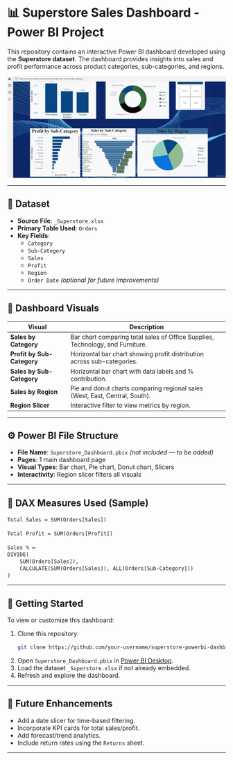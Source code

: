 # 📊 Superstore Sales Dashboard - Power BI Project

This repository contains an interactive Power BI dashboard developed using the **Superstore dataset**. The dashboard provides insights into sales and profit performance across product categories, sub-categories, and regions.

![Dashboard Preview](./Capture.PNG)

---

## 📁 Dataset

- **Source File**: `_Superstore.xlsx`
- **Primary Table Used**: `Orders`
- **Key Fields**:
  - `Category`
  - `Sub-Category`
  - `Sales`
  - `Profit`
  - `Region`
  - `Order Date` *(optional for future improvements)*

---

## 🧩 Dashboard Visuals

| Visual                     | Description |
|---------------------------|-------------|
| **Sales by Category**      | Bar chart comparing total sales of Office Supplies, Technology, and Furniture. |
| **Profit by Sub-Category** | Horizontal bar chart showing profit distribution across sub-categories. |
| **Sales by Sub-Category**  | Horizontal bar chart with data labels and % contribution. |
| **Sales by Region**        | Pie and donut charts comparing regional sales (West, East, Central, South). |
| **Region Slicer**          | Interactive filter to view metrics by region. |

---

## ⚙️ Power BI File Structure

- **File Name**: `Superstore_Dashboard.pbix` *(not included — to be added)*
- **Pages**: 1 main dashboard page
- **Visual Types**: Bar chart, Pie chart, Donut chart, Slicers
- **Interactivity**: Region slicer filters all visuals

---

## 🧠 DAX Measures Used (Sample)

```dax
Total Sales = SUM(Orders[Sales])

Total Profit = SUM(Orders[Profit])

Sales % = 
DIVIDE(
    SUM(Orders[Sales]),
    CALCULATE(SUM(Orders[Sales]), ALL(Orders[Sub-Category]))
)
```

---

## 🚀 Getting Started

To view or customize this dashboard:

1. Clone this repository:
   ```bash
   git clone https://github.com/your-username/superstore-powerbi-dashboard.git
   ```
2. Open `Superstore_Dashboard.pbix` in [Power BI Desktop](https://powerbi.microsoft.com/desktop/).
3. Load the dataset `_Superstore.xlsx` if not already embedded.
4. Refresh and explore the dashboard.

---

## 📌 Future Enhancements

- Add a date slicer for time-based filtering.
- Incorporate KPI cards for total sales/profit.
- Add forecast/trend analytics.
- Include return rates using the `Returns` sheet.

---
